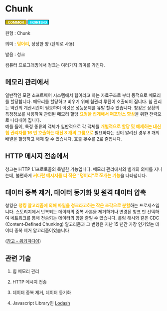 # Chunk
![Common](../2TAT1C/Label_Common.png)
![Frontend](../2TAT1C/Label_Frontend.png)

원형 : Chunk

의미  : <span style="color:#FFBF00; font-weight:bold;">덩어리</span>, 상당한 양 (단위로 사용)

발음 : 청크

컴퓨터 프로그래밍에서 청크는 여러가지 의미를 가진다.

메모리 관리에서
---
일반적인 모던 소프트웨어 시스템에서 힙이라고 하는 자료구조로 부터 동적으로 메모리를 할당합니다.
메모리를 할당하고 비우기 위해 힙관리 루틴이 호출되어 집니다. 힙 관리는 약간의 계산시간이 필요하며 이것은 성능문제를 유발 할수 있습니다.
청킹은 상황의 특정정보를 사용하여 관련된 메모리 할당  <span style="color:#FFBF00; font-weight:bold;">요청을 집계해서 퍼포먼스 향상</span>을 위한 전략으로 나타내어 집니다.  
예를 들어, 특정 종류의 객체가 일반적으로 각 객체를  <span style="color:#FFBF00; font-weight:bold;">개별적으로 할당 및 해제하는 대신 힙 관리자를 16 번 호출하는 대신 8 개의 그룹으로</span> 필요하다는 것이 알려진 경우 8 개의 배열을 할당하고 해제 할 수 있습니다. 호출 횟수를 2로 줄입니다.

HTTP 메시지 전송에서
---
청크는 HTTP 1.1프로토콜의 특별한 기능입니다.  메모리 관리에서와 별개의 의미를 지니는데,
불편하게 <span style="color:#FFBF00; font-weight:bold;">커다란 메시지를 더 작은 "덩어리"로 쪼개는 기능</span>을 나타냅니다.

데이터 중복 제거, 데이터 동기화 및 원격 데이터 압축
---
청킹은 <span style="color:#FFBF00; font-weight:bold;">청킹 알고리즘에 의해 파일을 청크라고하는 작은 조각으로 분할</span>하는 프로세스입니다. 스토리지에서 반복되는 데이터의 중복 사본을 제거하거나 변경된 청크 만 선택하여 네트워크를 통해 전송되는 데이터의 양을 줄일 수 있습니다. 롤링 해시와 같은 CDC (Content-Defined Chunking) 알고리즘과 그 변형은 지난 15 년간 가장 인기있는 데이터 중복 제거 알고리즘이었습니다 

([참고 - 위키피디아](https://en.wikipedia.org/wiki/Chunking_(computing)))

## 관련 기술
1. 힙 메모리 관리

2. HTTP 메시지 전송

3. 데이터 중복 제거, 데이터 동기화

4. Javascript Library인  [Lodash](https://lodash.com/docs/4.17.15#chunk)


